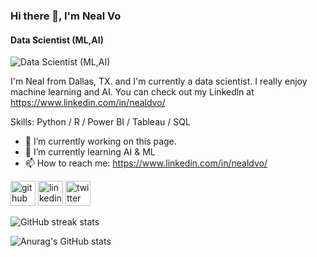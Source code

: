 ### Hi there 👋, I'm Neal Vo
#### Data Scientist (ML,AI)
![Data Scientist (ML,AI)](https://preview.redd.it/tiny-cute-anime-robot-v0-56jsl91o7kba1.jpg?auto=webp&s=80244f45730d13f70b1631ce9c2aea7217e4cf55)

I'm Neal from Dallas, TX. and I'm currently a data scientist. I really enjoy machine learning and AI. You can check out my Linkedln at https://www.linkedin.com/in/nealdvo/

Skills: Python / R / Power BI / Tableau / SQL

- 🔭 I’m currently working on this page. 
- 🌱 I’m currently learning AI & ML 
- 📫 How to reach me: https://www.linkedin.com/in/nealdvo/ 


[<img src='https://cdn.jsdelivr.net/npm/simple-icons@3.0.1/icons/github.svg' alt='github' height='40'>](https://github.com/nealvo)  [<img src='https://cdn.jsdelivr.net/npm/simple-icons@3.0.1/icons/linkedin.svg' alt='linkedin' height='40'>](https://www.linkedin.com/in/https://www.linkedin.com/in/nealdvo//)  [<img src='https://cdn.jsdelivr.net/npm/simple-icons@3.0.1/icons/twitter.svg' alt='twitter' height='40'>](https://twitter.com/https://twitter.com/DuyVo1330075)  

![GitHub streak stats](https://streak-stats.demolab.com/?user=nealvo)  





![Anurag's GitHub stats](https://github-readme-stats.vercel.app/api?username=nealvo&show_icons=true&theme=radical)


